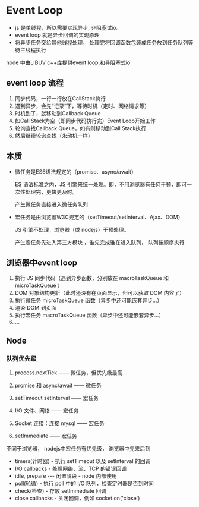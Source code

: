 # Event Loop

- js 是单线程，所以需要实现异步, 非阻塞试io。
- event loop 就是异步回调的实现原理
- 将异步任务交给其他线程处理， 处理完将回调函数包装成任务放到任务队列等待主线程执行

node 中由LIBUV c++库提供event loop,和非阻塞式io

## event loop 流程

1. 同步代码，一行一行放在CallStack执行
2. 遇到异步，会先“记录”下，等待时机（定时、网络请求等）
3. 时机到了，就移动到Callback Queue
4. 如Call Stack为空（即同步代码执行完）Event Loop开始工作
5. 轮询查找Callback Queue，如有则移动到Call Stack执行
6. 然后继续轮询查找（永动机一样）

## 本质

- 微任务是ES6语法规定的（promise、async/await）

    ES 语法标准之内，JS 引擎来统一处理。即，不用浏览器有任何干预，即可一次性处理完，更快更及时。

    产生微任务直接进入微任务队列

- 宏任务是由浏览器W3C规定的（setTimeout/setInterval、Ajax、DOM）

    JS 引擎不处理，浏览器（或 nodejs）干预处理。

    产生宏任务先进入第三方模块 ，谁先完成谁在进入队列， 队列按顺序执行

## 浏览器中event loop

1. 执行 JS 同步代码（遇到异步函数，分别放在 macroTaskQueue 和 microTaskQueue ）
2. DOM 对象结构更新（此时还没有在页面显示，但可以获取 DOM 内容了）
3. 执行微任务 microTaskQueue 函数（异步中还可能嵌套异步...）
4. 渲染 DOM 到页面
5. 执行宏任务 macroTaskQueue 函数（异步中还可能嵌套异步...）
6. ...

## Node

### 队列优先级

1. process.nextTick —— 微任务，但优先级最高
2. promise 和 async/await —— 微任务

3. setTimeout setInterval —— 宏任务
4. I/O 文件、网络 —— 宏任务
5. Socket 连接：连接 mysql —— 宏任务
6. setImmediate —— 宏任务

不同于浏览器， nodejs中宏任务有优先级， 浏览器中先来后到

- timers(计时器) - 执行 setTimeout 以及 setInterval 的回调
- I/O callbacks - 处理网络、流、TCP 的错误回调
- idle, prepare --- 闲置阶段 - node 内部使用
- poll(轮循) - 执行 poll 中的 I/O 队列，检查定时器是否到时间
- check(检查) - 存放 setImmediate 回调
- close callbacks - 关闭回调，例如 socket.on('close')
